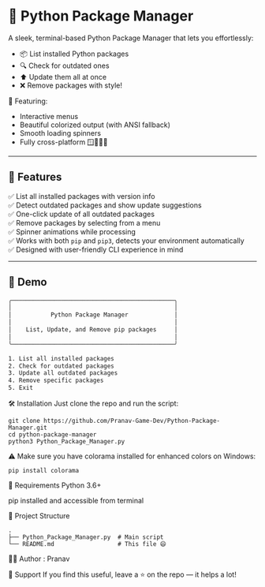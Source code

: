 # 🐍 Python Package Manager

A sleek, terminal-based Python Package Manager that lets you effortlessly:

- 📦 List installed Python packages
- 🔍 Check for outdated ones
- ⬆️ Update them all at once
- ❌ Remove packages with style!

🎨 Featuring:
- Interactive menus
- Beautiful colorized output (with ANSI fallback)
- Smooth loading spinners
- Fully cross-platform 🪟🧑‍💻🐧

---

## 🚀 Features

✅ List all installed packages with version info  
✅ Detect outdated packages and show update suggestions  
✅ One-click update of all outdated packages  
✅ Remove packages by selecting from a menu  
✅ Spinner animations while processing  
✅ Works with both `pip` and `pip3`, detects your environment automatically  
✅ Designed with user-friendly CLI experience in mind

---

## 📸 Demo

```bash
╭──────────────────────────────────────────────╮
│                                              │
│           Python Package Manager             │
│                                              │
│    List, Update, and Remove pip packages     │
│                                              │
╰──────────────────────────────────────────────╯

1. List all installed packages
2. Check for outdated packages
3. Update all outdated packages
4. Remove specific packages
5. Exit
```

🛠️ Installation
Just clone the repo and run the script:

```
git clone https://github.com/Pranav-Game-Dev/Python-Package-Manager.git
cd python-package-manager
python3 Python_Package_Manager.py
```
⚠️ Make sure you have colorama installed for enhanced colors on Windows:
```
pip install colorama
```
🧠 Requirements
Python 3.6+

pip installed and accessible from terminal

📂 Project Structure
```
.
├── Python_Package_Manager.py  # Main script
└── README.md                  # This file 😄
```
👨‍💻 Author : Pranav

🙌 Support If you find this useful, leave a ⭐ on the repo — it helps a lot!
